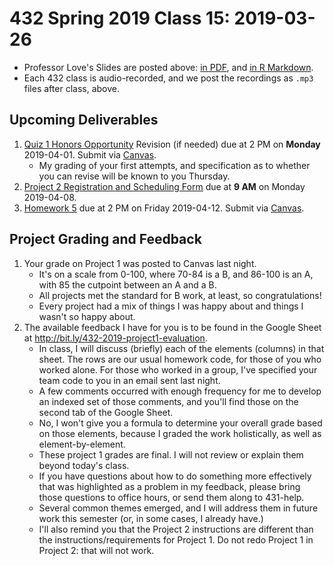 # 432 Spring 2019 Class 15: 2019-03-26

- Professor Love's Slides are posted above: [in PDF](https://github.com/THOMASELOVE/2019-432/blob/master/slides/class15/432_2019_slides15.pdf), and [in R Markdown](https://github.com/THOMASELOVE/2019-432/blob/master/slides/class15/432_2019_slides15.Rmd). 
- Each 432 class is audio-recorded, and we post the recordings as `.mp3` files after class, above.

## Upcoming Deliverables

1. [Quiz 1 Honors Opportunity](https://github.com/THOMASELOVE/2019-432/blob/master/quizzes/quiz1_honors/README.md) Revision (if needed) due at 2 PM on **Monday** 2019-04-01. Submit via [Canvas](https://canvas.case.edu/).
    - My grading of your first attempts, and specification as to whether you can revise will be known to you Thursday.
2. [Project 2 Registration and Scheduling Form](http://bit.ly/432-2019-project2-registration) due at **9 AM** on Monday 2019-04-08.
3. [Homework 5](https://github.com/THOMASELOVE/2019-432/tree/master/homework/homework5) due at 2 PM on Friday 2019-04-12. Submit via [Canvas](https://canvas.case.edu/).

## Project Grading and Feedback

1. Your grade on Project 1 was posted to Canvas last night. 
    - It's on a scale from 0-100, where 70-84 is a B, and 86-100 is an A, with 85 the cutpoint between an A and a B. 
    - All projects met the standard for B work, at least, so congratulations!
    - Every project had a mix of things I was happy about and things I wasn't so happy about.
2. The available feedback I have for you is to be found in the Google Sheet at http://bit.ly/432-2019-project1-evaluation.
    - In class, I will discuss (briefly) each of the elements (columns) in that sheet. The rows are our usual homework code, for those of you who worked alone. For those who worked in a group, I've specified your team code to you in an email sent last night.
    - A few comments occurred with enough frequency for me to develop an indexed set of those comments, and you'll find those on the second tab of the Google Sheet.
    - No, I won't give you a formula to determine your overall grade based on those elements, because I graded the work holistically, as well as element-by-element.
    - These project 1 grades are final. I will not review or explain them beyond today's class. 
    - If you have questions about how to do something more effectively that was highlighted as a problem in my feedback, please bring those questions to office hours, or send them along to 431-help.
    - Several common themes emerged, and I will address them in future work this semester (or, in some cases, I already have.)
    - I'll also remind you that the Project 2 instructions are different than the instructions/requirements for Project 1. Do not redo Project 1 in Project 2: that will not work.

